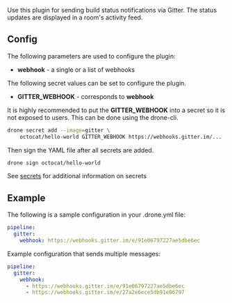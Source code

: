 Use this plugin for sending build status notifications via Gitter. The status
updates are displayed in a room's activity feed.

## Config

The following parameters are used to configure the plugin:

* **webhook** - a single or a list of webhooks

The following secret values can be set to configure the plugin.

* **GITTER_WEBHOOK** - corresponds to **webhook**

It is highly recommended to put the **GITTER_WEBHOOK** into a secret so it is
not exposed to users. This can be done using the drone-cli.

```bash
drone secret add --image=gitter \
    octocat/hello-world GITTER_WEBHOOK https://webhooks.gitter.im/...
```

Then sign the YAML file after all secrets are added.

```bash
drone sign octocat/hello-world
```

See [secrets](http://readme.drone.io/0.5/usage/secrets/) for additional
information on secrets

## Example

The following is a sample configuration in your .drone.yml file:

```yaml
pipeline:
  gitter:
    webhook: https://webhooks.gitter.im/e/91e06797227ae5dbe6ec
```

Example configuration that sends multiple messages:

```yaml
pipeline:
  gitter:
    webhook:
      - https://webhooks.gitter.im/e/91e06797227ae5dbe6ec
      - https://webhooks.gitter.im/e/27a2e6ece5db91e06797
```
